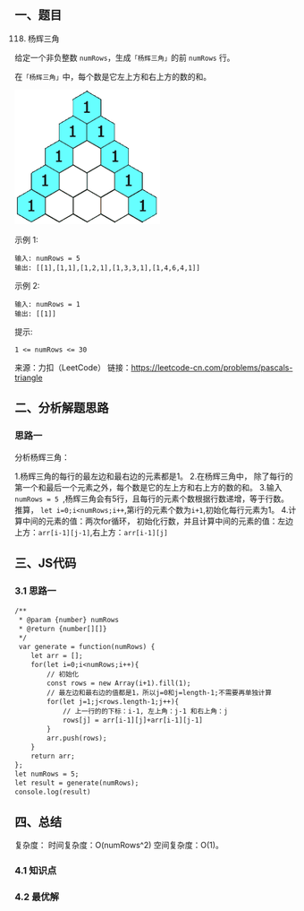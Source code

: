 ## 一、题目
118. 杨辉三角

给定一个非负整数 `numRows`，生成`「杨辉三角」`的前 `numRows` 行。

在`「杨辉三角」`中，每个数是它左上方和右上方的数的和。

![](./img/1.gif)

示例 1:
```
输入: numRows = 5
输出: [[1],[1,1],[1,2,1],[1,3,3,1],[1,4,6,4,1]]
```

示例 2:
```
输入: numRows = 1
输出: [[1]]
```


提示:
```
1 <= numRows <= 30
```

来源：力扣（LeetCode）
链接：https://leetcode-cn.com/problems/pascals-triangle

## 二、分析解题思路

### 思路一
分析杨辉三角：

1.杨辉三角的每行的最左边和最右边的元素都是1。
2.在杨辉三角中， 除了每行的第一个和最后一个元素之外，每个数是它的左上方和右上方的数的和。
3.输入`numRows = 5 `,杨辉三角会有5行，且每行的元素个数根据行数递增，等于行数。推算， `let i=0;i<numRows;i++`,第i行的元素个数为`i+1`,初始化每行元素为1。
4.计算中间的元素的值：两次for循环， 初始化行数，并且计算中间的元素的值：左边上方：`arr[i-1][j-1]`,右上方：`arr[i-1][j]`

## 三、JS代码

### 3.1 思路一
```
/**
 * @param {number} numRows
 * @return {number[][]}
 */
 var generate = function(numRows) {
    let arr = [];
    for(let i=0;i<numRows;i++){
        // 初始化
        const rows = new Array(i+1).fill(1);
        // 最左边和最右边的值都是1，所以j=0和j=length-1;不需要再单独计算
        for(let j=1;j<rows.length-1;j++){
            // 上一行的的下标：i-1, 左上角：j-1 和右上角：j
            rows[j] = arr[i-1][j]+arr[i-1][j-1]
        }
        arr.push(rows);
    }
    return arr;
};
let numRows = 5;
let result = generate(numRows);
console.log(result)

```

## 四、总结

复杂度：
时间复杂度：O(numRows^2)
空间复杂度：O(1)。

### 4.1 知识点

### 4.2 最优解
